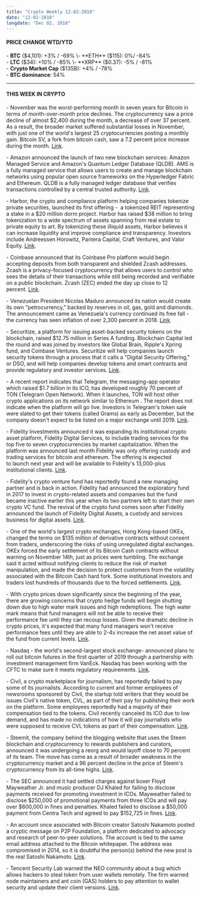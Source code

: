 ```yaml
---
title: "Crypto Weekly 12-02-2018"
date: "12-02-2018"
longdate: "Dec 02, 2018"
---
```


#### **PRICE CHANGE WTD/YTD**

\- **BTC** ($4,101): +3% / -69%  
\- **ETH** ($115): 0%/ -84%  
\- **LTC** ($34): +10% / -85%  
\- **XRP** ($0.37): -5% / -81%  
\- **Crypto Market Cap** ($135B): +4% / -78%  
\- **BTC dominance**: 54%



---

#### **THIS WEEK IN CRYPTO**

\- November was the worst-performing month in seven years for Bitcoin in terms of month-over-month price declines. The cryptocurrency saw a price decline of almost $2,400 during the month, a decrease of over 37 percent. As a result, the broader market suffered substantial losses in November, with just one of the world's largest 25 cryptocurrencies posting a monthly gain. Bitcoin SV, a fork from bitcoin cash, saw a 7.2 percent price increase during the month. [Link](https://www.coindesk.com/bitcoin-price-ends-november-with-worst-monthly-decline-in-7-years).   


\- Amazon announced the launch of two new blockchain services: Amazon Managed Service and Amazon's Quantum Ledger Database (QLDB). AMS is a fully managed service that allows users to create and manage blockchain networks using popular open source frameworks on the Hyperledger Fabric and Ethereum. QLDB is a fully managed ledger database that verifies transactions controlled by a central trusted authority. [Link](https://ethereumworldnews.com/amazon-web-services-launches-a-managed-blockchain-service-and-quantum-ledger-database/).   


\- Harbor, the crypto and compliance platform helping companies tokenize private securities, launched its first offering -  a tokenized REIT representing a stake in a $20 million dorm project. Harbor has raised $38 million to bring tokenization to a wide spectrum of assets spanning from real estate to private equity to art. By tokenizing these illiquid assets, Harbor believes it can increase liquidity and improve compliance and transparency. Investors include Andreessen Horowitz, Pantera Capital, Craft Ventures, and Valor Equity. [Link](https://www.theblockcrypto.com/2018/11/27/andreessen-horowitz-backed-harbor-kicks-off-security-token-platform-with-the-sale-of-a-20-million-mega-dorm/).   


\- Coinbase announced that its Coinbase Pro platform would begin accepting deposits from both transparent and shielded Zcash addresses. Zcash is a privacy-focused cryptocurrency that allows users to control who sees the details of their transactions while still being recorded and verifiable on a public blockchain. Zcash (ZEC) ended the day up close to 12 percent. [Link](https://blog.coinbase.com/zcash-zec-is-launching-on-coinbase-pro-b925309ce09c).   


\- Venezuelan President Nicolas Maduro announced its nation would create its own "petrocurrency," backed by reserves in oil, gas, gold and diamonds. The announcement came as Venezuela's currency continued its free fall - the currency has seen inflation of over 2,300 percent in 2018. [Link](https://www.bloomberg.com/news/articles/2017-12-03/venezuela-to-create-a-cryptocurrency-amid-bolivar-s-free-fall).   


\- Securitize, a platform for issuing asset-backed security tokens on the blockchain, raised $12.75 million in Series A funding. Blockchain Capital led the round and was joined by investors like Global Brain, Ripple's Xpring fund, and Coinbase Ventures. Securitize will help companies launch security tokens through a process that it calls a "Digital Security Offering," or DSO, and will help companies develop tokens and smart contracts and provide regulatory and investor services. [Link](https://techcrunch.com/2018/11/26/securitize-raises-12-75-million-digital-security-offering/).   


\- A recent report indicates that Telegram, the messaging-app operator which raised $1.7 billion in its ICO, has developed roughly 70 percent of TON (Telegram Open Network). When it launches, TON will host other crypto applications on its network similar to Ethereum . The report does not indicate when the platform will go live. Investors in Telegram's token sale were slated to get their tokens (called Grams) as early as December, but the company doesn't expect to be listed on a major exchange until 2019. [Link](https://www.theblockcrypto.com/2018/11/21/we-got-our-hands-on-an-investor-update-for-telegrams-blockchain-project-and-can-confirm-russian-reports-that-say-its-70-done/).   


\- Fidelity Investments announced it was expanding its institutional crypto asset platform, Fidelity Digital Services, to include trading services for the top five to seven cryptocurrencies by market capitalization. When the platform was announced last month Fidelity was only offering custody and trading services for bitcoin and ethereum. The offering is expected to launch next year and will be available to Fidelity's 13,000-plus institutional clients. [Link](https://www.coindesk.com/fidelity-looking-to-expand-digital-asset-trading-beyond-bitcoin-and-ether).   


\- Fidelity's crypto venture fund has reportedly found a new managing partner and is back in action. Fidelity had announced the exploratory fund in 2017 to invest in crypto-related assets and companies but the fund became inactive earlier this year when its two partners left to start their own crypto VC fund. The revival of the crypto fund comes soon after Fidelity announced the launch of Fidelity Digital Assets, a custody and services business for digital assets. [Link](https://www.theblockcrypto.com/2018/11/27/fidelitys-once-dormant-crypto-vc-fund-is-back-in-action/).   


\- One of the world's largest crypto exchanges, Hong Kong-based OKEx, changed the terms on $135 million of derivative contracts without consent from traders, underscoring the risks of using unregulated digital exchanges. OKEx forced the early settlement of its Bitcoin Cash contracts without warning on November 14th, just as prices were tumbling. The exchange said it acted without notifying clients to reduce the risk of market manipulation, and made the decision to protect customers from the volatility associated with the Bitcoin Cash hard fork. Some institutional investors and traders lost hundreds of thousands due to the forced settlements. [Link](https://www.bloomberg.com/news/articles/2018-11-19/furious-traders-slam-crypto-exchange-for-fiddling-with-contracts).   


\- With crypto prices down significantly since the beginning of the year, there are growing concerns that crypto hedge funds will begin shutting down due to high water mark issues and high redemptions. The high water mark means that fund managers will not be able to receive their performance fee until they can recoup losses. Given the dramatic decline in crypto prices, it's expected that many fund managers won't receive performance fees until they are able to 2-4x increase the net asset value of the fund from current levels. [Link](https://offthechain.substack.com/p/icos-and-crypto-fund-managers-are).   


\- Nasdaq - the world's second-largest stock exchange- announced plans to roll out bitcoin futures in the first quarter of 2019 through a partnership with investment management firm VanEck. Nasdaq has been working with the CFTC to make sure it meets regulatory requirements. [Link](https://www.ccn.com/nasdaq-to-launch-bitcoin-futures-2-0-in-early-2019/).   


\- Civil, a crypto marketplace for journalism, has reportedly failed to pay some of its journalists. According to current and former employees of newsrooms sponsored by Civil, the startup told writers that they would be issues Civil's native token, CVL, as part of their pay for publishing their work on the platform. Some employees reportedly had a majority of their compensation tied to the tokens. Civil recently canceled its ICO due to low demand, and has made no indications of how it will pay journalists who were supposed to receive CVL tokens as part of their compensation. [Link](https://www.coindesk.com/civil-startup-token-crypto-ethereum/amp).   


\- Steemit, the company behind the blogging website that uses the Steem blockchain and cryptocurrency to rewards publishers and curators, announced it was undergoing a reorg and would layoff close to 70 percent of its team. The move has come as a result of broader weakness in the cryptocurrency market and a 96 percent decline in the price of Steem's cryptocurrency from its all-time highs. [Link](https://steemit.com/steem/@ned/2fajh9-steemit-update).   


\- The SEC announced it had settled charges against boxer Floyd Mayweather Jr. and music producer DJ Khaled for failing to disclose payments received for promoting investment in ICOs. Mayweather failed to disclose $250,000 of promotional payments from three ICOs and will pay over $600,000 in fines and penalties. Khaled failed to disclose a $50,000 payment from Centra Tech and agreed to pay $152,725 in fines. [Link](https://www.theblockcrypto.com/tiny/floyd-mayweather-jr-and-dj-khaled-fined-over-unlawful-promotion-of-icos/).   


\- An account once associated with Bitcoin creator Satoshi Nakamoto posted a cryptic message on P2P Foundation, a platform dedicated to advocacy and research of peer-to-peer solutions. The account is tied to the same email address attached to the Bitcoin whitepaper. The address was compromised in 2014, so it is doubtful the person(s) behind the new post is the real Satoshi Nakamoto. [Link](https://www.theblockcrypto.com/tiny/p2p-foundation-account-previously-associated-with-satoshi-nakamoto-makes-a-new-post-after-four-years-of-being-inactive/).   


\- Tencent Security Lab warned the NEO community about a bug which allows hackers to steal token from user wallets remotely. The firm warned node maintainers and ant coin (GAS) holders to pay attention to wallet security and update their client versions. [Link](https://blockmanity.com/news/a-bug-in-neos-blockchain-allows-hackers-to-steal-remotely-says-chinas-tencent/).
